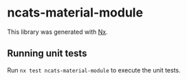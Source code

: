 # ncats-material-module

This library was generated with [Nx](https://nx.dev).

## Running unit tests

Run `nx test ncats-material-module` to execute the unit tests.
